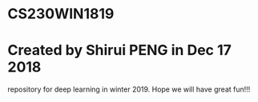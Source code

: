 # CS230WIN1819

# Created by Shirui PENG in Dec 17 2018

repository for deep learning in winter 2019. Hope we will have great fun!!!
